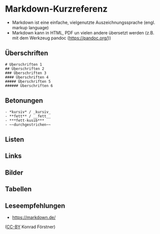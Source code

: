 # Markdown-Kurzreferenz


- Markdown ist eine einfache, vielgenutzte Auszeichnungssprache (engl. markup
  language)
- Markdown kann in HTML, PDF un vielen andere übersetzt werden
  (z.B. mit dem Werkzeug pandoc (https://pandoc.org/))

## Überschriften

```
# Überschriften 1
## Überschriften 2
### Überschriften 3
#### Überschriften 4
##### Überschriften 5
###### Überschriften 6
```

## Betonungen

```
- *kursiv* / _kursiv_
- **fett** / __fett__
- ***fett-kusib***
- ~~durchgestrichen~~
```

## Listen

## Links

## Bilder

## Tabellen

## Leseempfehlungen

- https://markdown.de/

([CC-BY](https://creativecommons.org/licenses/by/3.0/de/) Konrad Förstner)
